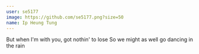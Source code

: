 ```yaml
---
user: se5177
image: https://github.com/se5177.png?size=50
name: Ip Heung Tung
---
```

But when I'm with you, got nothin' to lose
So we might as well go dancing in the rain
